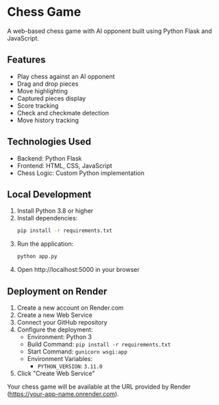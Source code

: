 # Chess Game

A web-based chess game with AI opponent built using Python Flask and JavaScript.

## Features

- Play chess against an AI opponent
- Drag and drop pieces
- Move highlighting
- Captured pieces display
- Score tracking
- Check and checkmate detection
- Move history tracking

## Technologies Used

- Backend: Python Flask
- Frontend: HTML, CSS, JavaScript
- Chess Logic: Custom Python implementation

## Local Development

1. Install Python 3.8 or higher
2. Install dependencies:
   ```bash
   pip install -r requirements.txt
   ```
3. Run the application:
   ```bash
   python app.py
   ```
4. Open http://localhost:5000 in your browser

## Deployment on Render

1. Create a new account on Render.com
2. Create a new Web Service
3. Connect your GitHub repository
4. Configure the deployment:
   - Environment: Python 3
   - Build Command: `pip install -r requirements.txt`
   - Start Command: `gunicorn wsgi:app`
   - Environment Variables: 
     - `PYTHON_VERSION`: `3.11.0`
5. Click "Create Web Service"

Your chess game will be available at the URL provided by Render (https://your-app-name.onrender.com). 